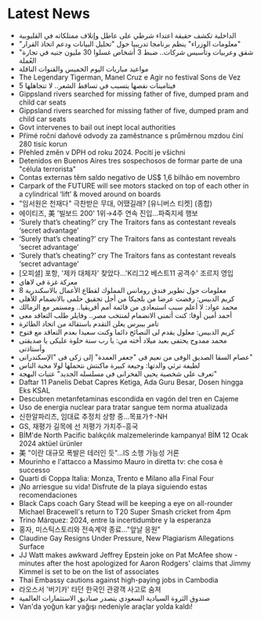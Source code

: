 # Latest News
-  الداخلية تكشف حقيقة اعتداء شرطي على عاطل وإتلاف ممتلكاته في القليوبية
-  "معلومات الوزراء" ينظم برنامجا تدريبيا حول "تحليل البيانات ودعم اتخاذ القرار"
-  "شقق وعربيات وتأسيس شركات.. ضبط 3 أشخاص غسلوا 30 مليون جنيه في تجارة العُملة
-  مواعيد مباريات اليوم الخميس والقنوات الناقلة
-  The Legendary Tigerman, Manel Cruz e Agir no festival Sons de Vez
-  5 فيتامينات نقصها يتسبب في تساقط الشعر.. لا تتجاهلها
-  Gippsland rivers searched for missing father of five, dumped pram and child car seats
-  Gippsland rivers searched for missing father of five, dumped pram and child car seats
-  Govt intervenes to bail out inept local authorities
-  Přímé roční daňové odvody za zaměstnance s průměrnou mzdou činí 280 tisíc korun
-  Přehled změn v DPH od roku 2024. Pocítí je všichni
-  Detenidos en Buenos Aires tres sospechosos de formar parte de una "célula terrorista"
-  Contas externas têm saldo negativo de US$ 1,6 bilhão em novembro
-  Carpark of the FUTURE will see motors stacked on top of each other in a cylindrical ‘lift’ & moved around on boards
-  "임서원은 천재다" 극찬받은 무대, 어땠길래? [유니버스 티켓] (종합)
-  에이티즈, 美 '빌보드 200' 1위→4주 연속 진입…파죽지세 행보
-  ‘Surely that’s cheating?’ cry The Traitors fans as contestant reveals ‘secret advantage’
-  ‘Surely that’s cheating?’ cry The Traitors fans as contestant reveals ‘secret advantage’
-  ‘Surely that’s cheating?’ cry The Traitors fans as contestant reveals ‘secret advantage’
-  [오피셜] 포항, '제카 대체자' 찾았다...'K리그2 베스트11 공격수' 조르지 영입
-  معركة غزة في لاهاي
-  8 معلومات حول تطوير فندق رومانس المملوك لقطاع الأعمال بالاسكندرية
-  كريم الدبيس: رفضت عرضا من بلجيكا من أجل تحقيق حلمى بالانضمام للأهلى
-  محمد عواد: لا أعلم سبب استبعادى من قائمة أمم أفريقيا.. ومستمر مع الزمالك
-  أحمد أمين أوفا: كنت أتمنى الانضمام لمنتخب مصر.. وفايلر طلب التعاقد معى
-  تامر بيبرس يعلن التقدم باستقالة من اتحاد الطائرة
-  كريم الدبيس: معلول يقدم لى النصائح دائما وكنت سعيدا بعدم التعاقد مع فتوح
-  محمد ممدوح يحتفى بعيد ميلاد أخته مي: يا رب سنة حلوة عليكى يا صديقتى وأستاذتى
-  عصام السقا الصديق الوفى من نعيم فى "جعفر العمدة" إلى زكى فى "الإسكندرانى"
-  لطيفة ترثي والدتها: وجيعة كبيرة ماكنتش نتحملها لولا محبة الناس
-  تعرف على شخصية يحيى الفخرانى فى مسلسله الجديد" عتبات البهجة"
-  Daftar 11 Panelis Debat Capres Ketiga, Ada Guru Besar, Dosen hingga Eks KSAL
-  Descubren metanfetaminas escondida en vagón del tren en Cajeme
-  Uso de energia nuclear para tratar sangue tem norma atualizada
-  신한알파리츠, 임대료 추정치 상향 중…목표가↑-NH
-  GS, 재평가 길목에 선 저평가 가치주-흥국
-  BİM'de North Pacific balıkçılık malzemelerinde kampanya! BİM 12 Ocak 2024 aktüel ürünler
-  美 "이란 대규모 폭발은 테러인 듯"…IS 소행 가능성 거론
-  Mourinho e l'attacco a Massimo Mauro in diretta tv: che cosa è successo
-  Quarti di Coppa Italia: Monza, Trento e Milano alla Final Four
-  ¡No arriesgue su vida! Disfrute de la playa siguiendo estas recomendaciones
-  Black Caps coach Gary Stead will be keeping a eye on all-rounder Michael Bracewell's return to T20 Super Smash cricket from 4pm
-  Trino Márquez: 2024, entre la incertidumbre y la esperanza
-  홍자, 미스틱스토리와 전속계약 종료…"앞날 응원"
-  Claudine Gay Resigns Under Pressure, New Plagiarism Allegations Surface
-  JJ Watt makes awkward Jeffrey Epstein joke on Pat McAfee show - minutes after the host apologized for Aaron Rodgers' claims that Jimmy Kimmel is set to be on the list of associates
-  Thai Embassy cautions against high-paying jobs in Cambodia
-  라오스서 '버기카' 타던 한국인 관광객 사고로 숨져
-  صندوق الثروة السيادية السعودي يتصدر صناديق الاستثمارات العالمية
-  Van'da yoğun kar yağışı nedeniyle araçlar yolda kaldı!
